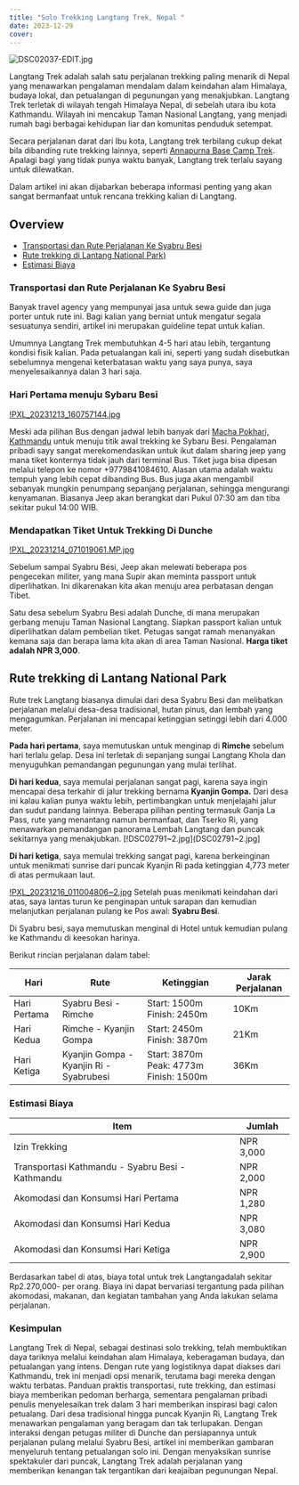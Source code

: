 ```yaml
---
title: "Solo Trekking Langtang Trek, Nepal "
date: 2023-12-29
cover:
---
```

![DSC02037-EDIT.jpg](DSC02037-EDIT.jpg)

Langtang Trek adalah salah satu perjalanan trekking paling menarik di Nepal yang menawarkan pengalaman mendalam dalam keindahan alam Himalaya, budaya lokal, dan petualangan di pegunungan yang menakjubkan. Langtang Trek terletak di wilayah tengah Himalaya Nepal, di sebelah utara ibu kota Kathmandu. Wilayah ini mencakup Taman Nasional Langtang, yang menjadi rumah bagi berbagai kehidupan liar dan komunitas penduduk setempat.

Secara perjalanan darat dari Ibu kota, Langtang trek terbilang cukup dekat bila dibanding rute trekking lainnya, seperti [Annapurna Base Camp Trek](https://lelunga.id/posts/trekking-independen-ke-annapurna-base-camp/). Apalagi bagi yang tidak punya waktu banyak, Langtang trek terlalu sayang untuk dilewatkan. 

Dalam artikel ini akan dijabarkan beberapa informasi penting yang akan sangat bermanfaat untuk rencana trekking kalian di Langtang.

## Overview

- [Transportasi dan Rute Perjalanan Ke Syabru Besi](#transportasi-dan-rute-perjlanan-ke-syabru-besi)
- [Rute trekking di Lantang National Park)](#rute-trekking-di-langtang-national-park)
- [Estimasi Biaya](#estimasi-biaya)

### Transportasi dan Rute Perjalanan Ke Syabru Besi

Banyak travel agency yang mempunyai jasa untuk sewa guide dan juga porter untuk rute ini. Bagi kalian yang berniat untuk mengatur segala sesuatunya sendiri, artikel ini merupakan guideline tepat untuk kalian.

Umumnya Langtang Trek membutuhkan 4-5 hari atau lebih, tergantung kondisi fisik kalian. Pada petualangan kali ini, seperti yang sudah disebutkan sebelumnya mengenai keterbatasan waktu yang saya punya, saya menyelesaikannya dalan 3 hari saja.

### Hari Pertama menuju Sybaru Besi

[!PXL_20231213_160757144.jpg](PXL_20231213_160757144.jpg)

Meski ada pilihan Bus dengan jadwal lebih banyak dari [Macha Pokhari, Kathmandu](https://maps.app.goo.gl/4H1JfwLTM3q2vQVd9) untuk menuju titik awal trekking ke Sybaru Besi. Pengalaman pribadi sayy sangat merekomendasikan untuk ikut dalam sharing jeep yang mana tiket konternya tidak jauh dari terminal Bus. Tiket juga bisa dipesan melalui telepon ke nomor +9779841084610. Alasan utama adalah waktu tempuh yang lebih cepat dibanding Bus. Bus juga akan mengambil sebanyak mungkin penumpang sepanjang perjalanan, sehingga mengurangi 
kenyamanan. Biasanya Jeep akan berangkat dari Pukul 07:30 am dan tiba sekitar pukul 14:00 WIB.

### Mendapatkan Tiket Untuk Trekking Di Dunche

[!PXL_20231214_071019061.MP.jpg](PXL_20231214_071019061.MP.jpg)

Sebelum sampai Syabru Besi, Jeep akan melewati beberapa pos pengecekan militer, yang mana Supir akan meminta passport untuk diperlihatkan. Ini dikarenakan kita akan menuju area perbatasan dengan Tibet.

Satu desa sebelum Syabru Besi adalah Dunche, di mana merupakan gerbang menuju Taman Nasional Langtang. Siapkan passport kalian untuk diperlihatkan dalam pembelian tiket. Petugas sangat ramah menanyakan kemana saja dan berapa lama kita akan di area Taman Nasional. **Harga tiket adalah NPR 3,000**.

## Rute trekking di Lantang National Park

Rute trek Langtang biasanya dimulai dari desa Syabru Besi dan melibatkan perjalanan melalui desa-desa tradisional, hutan pinus, dan lembah yang mengagumkan. Perjalanan ini mencapai ketinggian setinggi lebih dari 4.000 meter.

**Pada hari pertama**, saya memutuskan untuk menginap di **Rimche** sebelum hari terlalu gelap. Desa ini terletak di sepanjang sungai Langtang Khola dan menyuguhkan pemandangan pegunungan yang mulai terlihat. 

**Di hari kedua**, saya memulai perjalanan sangat pagi, karena saya ingin mencapai desa terkahir di jalur trekking bernama **Kyanjin Gompa.** Dari desa ini kalau kalian punya waktu lebih, pertimbangkan untuk menjelajahi jalur dan sudut pandang lainnya. Beberapa pilihan penting termasuk Ganja La Pass, rute yang menantang namun bermanfaat, dan Tserko Ri, yang menawarkan pemandangan panorama Lembah Langtang dan puncak sekitarnya yang menakjubkan.
[!DSC02791~2.jpg](DSC02791~2.jpg]

**Di hari ketiga**, saya memulai trekking sangat pagi, karena berkeinginan untuk menikmati sunrise dari puncak Kyanjin Ri pada ketinggian 4,773 meter di atas permukaan laut.

[!PXL_20231216_011004806~2.jpg](PXL_20231216_011004806~2.jpg)
Setelah puas menikmati keindahan dari atas, saya lantas turun ke penginapan untuk sarapan dan kemudian melanjutkan perjalanan pulang ke Pos awal: **Syabru Besi**. 

Di Syabru besi, saya memutuskan menginal di Hotel untuk kemudian pulang ke Kathmandu di keesokan harinya.

Berikut rincian perjalanan dalam tabel:

| Hari          | Rute                              | Ketinggian                     | Jarak Perjalanan |
| --------------| ---------------------------------| -------------------------------| -----------------|
| Hari Pertama  | Syabru Besi - Rimche              | Start: 1500m Finish: 2450m    | 10Km             |
| Hari Kedua    | Rimche - Kyanjin Gompa            | Start: 2450m Finish: 3870m    | 21Km             |
| Hari Ketiga   | Kyanjin Gompa - Kyanjin Ri - Syabrubesi | Start: 3870m Peak: 4773m Finish: 1500m | 36Km    |

### Estimasi Biaya

| Item                                                      | Jumlah      |
| --------------------------------------------------------- | ----------- |
| Izin Trekking                                              | NPR 3,000   |
| Transportasi Kathmandu - Syabru Besi - Kathmandu           | NPR 2,000   |
| Akomodasi dan Konsumsi Hari Pertama                        | NPR 1,280   |
| Akomodasi dan Konsumsi Hari Kedua                          | NPR 3,080   |
| Akomodasi dan Konsumsi Hari Ketiga                         | NPR 2,900   |



Berdasarkan tabel di atas, biaya total untuk trek Langtangadalah sekitar Rp2.270,000- per orang. Biaya ini dapat bervariasi tergantung pada pilihan akomodasi, makanan, dan kegiatan tambahan yang Anda lakukan selama perjalanan.


### Kesimpulan

Langtang Trek di Nepal, sebagai destinasi solo trekking, telah membuktikan daya tariknya melalui keindahan alam Himalaya, keberagaman budaya, dan petualangan yang intens. Dengan rute yang logistiknya dapat diakses dari Kathmandu, trek ini menjadi opsi menarik, terutama bagi mereka dengan waktu terbatas. Panduan praktis transportasi, rute trekking, dan estimasi biaya memberikan pedoman berharga, sementara pengalaman pribadi penulis menyelesaikan trek dalam 3 hari memberikan inspirasi bagi calon petualang. Dari desa tradisional hingga puncak Kyanjin Ri, Langtang Trek menawarkan pengalaman yang beragam dan tak terlupakan. Dengan interaksi dengan petugas militer di Dunche dan persiapannya untuk perjalanan pulang melalui Syabru Besi, artikel ini memberikan gambaran menyeluruh tentang petualangan solo ini. Dengan menyaksikan sunrise spektakuler dari puncak, Langtang Trek adalah perjalanan yang memberikan kenangan tak tergantikan dari keajaiban pegunungan Nepal.


